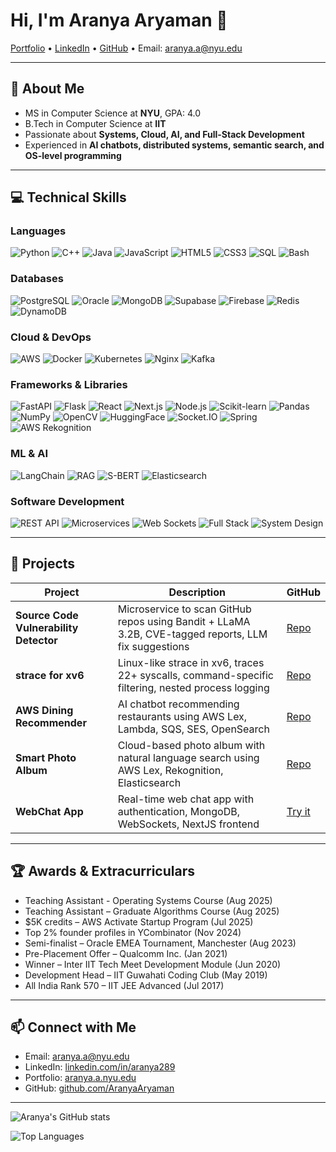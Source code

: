 # Hi, I'm Aranya Aryaman 👋

[Portfolio](https://aranya-aryaman-portfolio.onrender.com) • [LinkedIn](https://linkedin.com/in/aranya289) • [GitHub](https://github.com/AranyaAryaman) • Email: aranya.a@nyu.edu  

---

## 🌱 About Me
- MS in Computer Science at **NYU**, GPA: 4.0
- B.Tech in Computer Science at **IIT**
- Passionate about **Systems, Cloud, AI, and Full-Stack Development**  
- Experienced in **AI chatbots, distributed systems, semantic search, and OS-level programming**  

---

## 💻 Technical Skills

### **Languages**
![Python](https://img.shields.io/badge/-Python-3776AB?style=flat-square&logo=python&logoColor=white)
![C++](https://img.shields.io/badge/-C++-00599C?style=flat-square&logo=c%2B%2B&logoColor=white)
![Java](https://img.shields.io/badge/-Java-F89820?style=flat-square&logo=java&logoColor=white)
![JavaScript](https://img.shields.io/badge/-JavaScript-F7DF1E?style=flat-square&logo=javascript&logoColor=black)
![HTML5](https://img.shields.io/badge/-HTML5-E34F26?style=flat-square&logo=html5&logoColor=white)
![CSS3](https://img.shields.io/badge/-CSS3-1572B6?style=flat-square&logo=css3&logoColor=white)
![SQL](https://img.shields.io/badge/-SQL-0064a5?style=flat-square&logo=postgresql&logoColor=white)
![Bash](https://img.shields.io/badge/-Bash-4EAA25?style=flat-square&logo=gnu-bash&logoColor=white)

### **Databases**
![PostgreSQL](https://img.shields.io/badge/-PostgreSQL-316192?style=flat-square&logo=postgresql&logoColor=white)
![Oracle](https://img.shields.io/badge/-Oracle-F80000?style=flat-square&logo=oracle&logoColor=white)
![MongoDB](https://img.shields.io/badge/-MongoDB-47A248?style=flat-square&logo=mongodb&logoColor=white)
![Supabase](https://img.shields.io/badge/-Supabase-3ECF8E?style=flat-square&logo=supabase&logoColor=white)
![Firebase](https://img.shields.io/badge/-Firebase-FFCA28?style=flat-square&logo=firebase&logoColor=black)
![Redis](https://img.shields.io/badge/-Redis-DC382D?style=flat-square&logo=redis&logoColor=white)
![DynamoDB](https://img.shields.io/badge/-DynamoDB-4053D6?style=flat-square&logo=amazondynamodb&logoColor=white)


### **Cloud & DevOps**
![AWS](https://img.shields.io/badge/-AWS-232F3E?style=flat-square&logo=amazon-aws&logoColor=white)
![Docker](https://img.shields.io/badge/-Docker-2496ED?style=flat-square&logo=docker&logoColor=white)
![Kubernetes](https://img.shields.io/badge/-Kubernetes-326CE5?style=flat-square&logo=kubernetes&logoColor=white)
![Nginx](https://img.shields.io/badge/-Nginx-009639?style=flat-square&logo=nginx&logoColor=white)
![Kafka](https://img.shields.io/badge/-Kafka-231F20?style=flat-square&logo=apachekafka&logoColor=white)


### **Frameworks & Libraries**
![FastAPI](https://img.shields.io/badge/-FastAPI-009688?style=flat-square&logo=fastapi&logoColor=white)
![Flask](https://img.shields.io/badge/-Flask-000000?style=flat-square&logo=flask&logoColor=white)
![React](https://img.shields.io/badge/-React-61DAFB?style=flat-square&logo=react&logoColor=black)
![Next.js](https://img.shields.io/badge/-Next.js-000000?style=flat-square&logo=nextdotjs&logoColor=white)
![Node.js](https://img.shields.io/badge/-Node.js-339933?style=flat-square&logo=node.js&logoColor=white)
![Scikit-learn](https://img.shields.io/badge/-Scikit--learn-F7931E?style=flat-square&logo=scikitlearn&logoColor=white)
![Pandas](https://img.shields.io/badge/-Pandas-150458?style=flat-square&logo=pandas&logoColor=white)
![NumPy](https://img.shields.io/badge/-NumPy-013243?style=flat-square&logo=numpy&logoColor=white)
![OpenCV](https://img.shields.io/badge/-OpenCV-5C3EE8?style=flat-square&logo=opencv&logoColor=white)
![HuggingFace](https://img.shields.io/badge/-HuggingFace-F9AA33?style=flat-square&logo=huggingface&logoColor=white)
![Socket.IO](https://img.shields.io/badge/-Socket.IO-010101?style=flat-square&logo=socket.io&logoColor=white)
![Spring](https://img.shields.io/badge/-Spring-6DB33F?style=flat-square&logo=spring&logoColor=white)
![AWS Rekognition](https://img.shields.io/badge/-AWS%20Rekognition-232F3E?style=flat-square&logo=amazon-aws&logoColor=white)


### **ML & AI**
![LangChain](https://img.shields.io/badge/-LangChain-000000?style=flat-square)
![RAG](https://img.shields.io/badge/-RAG-0A0A0A?style=flat-square)
![S-BERT](https://img.shields.io/badge/-Sentence-BERT-FF6F61?style=flat-square)
![Elasticsearch](https://img.shields.io/badge/-Elasticsearch-005571?style=flat-square&logo=elasticsearch&logoColor=white)


### **Software Development**
![REST API](https://img.shields.io/badge/-REST_API-4A90E2?style=flat-square)
![Microservices](https://img.shields.io/badge/-Microservices-FE7F00?style=flat-square)
![Web Sockets](https://img.shields.io/badge/-Web_Sockets-008080?style=flat-square)
![Full Stack](https://img.shields.io/badge/-Full_Stack-6A1B9A?style=flat-square)
![System Design](https://img.shields.io/badge/-System_Design-FF5722?style=flat-square)

---

## 📂 Projects

| Project | Description | GitHub |
|---------|-------------|--------|
| **Source Code Vulnerability Detector** | Microservice to scan GitHub repos using Bandit + LLaMA 3.2B, CVE-tagged reports, LLM fix suggestions | [Repo](https://github.com/CS-GY-9223-Cloud-Vuln-Detector/reportGeneration) |
| **strace for xv6** | Linux-like strace in xv6, traces 22+ syscalls, command-specific filtering, nested process logging | [Repo](https://github.com/AranyaAryaman/strace-xv6) |
| **AWS Dining Recommender** | AI chatbot recommending restaurants using AWS Lex, Lambda, SQS, SES, OpenSearch | [Repo](https://github.com/AranyaAryaman/AWS-Dining-Recommender) |
| **Smart Photo Album** | Cloud-based photo album with natural language search using AWS Lex, Rekognition, Elasticsearch | [Repo](https://github.com/AranyaAryaman/smart-photo-finder) |
| **WebChat App** | Real-time web chat app with authentication, MongoDB, WebSockets, NextJS frontend | [Try it](https://webchat-j21z.onrender.com/) |

---

## 🏆 Awards & Extracurriculars
- Teaching Assistant - Operating Systems Course (Aug 2025)
- Teaching Assistant – Graduate Algorithms Course (Aug 2025)  
- $5K credits – AWS Activate Startup Program (Jul 2025)  
- Top 2% founder profiles in YCombinator (Nov 2024)  
- Semi-finalist – Oracle EMEA Tournament, Manchester (Aug 2023)  
- Pre-Placement Offer – Qualcomm Inc. (Jan 2021)  
- Winner – Inter IIT Tech Meet Development Module (Jun 2020)  
- Development Head – IIT Guwahati Coding Club (May 2019)  
- All India Rank 570 – IIT JEE Advanced (Jul 2017)  

---

## 📫 Connect with Me
- Email: aranya.a@nyu.edu  
- LinkedIn: [linkedin.com/in/aranya289](https://linkedin.com/in/aranya289)  
- Portfolio: [aranya.a.nyu.edu](https://aranya-aryaman-portfolio.onrender.com/)  
- GitHub: [github.com/AranyaAryaman](https://github.com/AranyaAryaman)

---

<!-- Overall GitHub stats -->
![Aranya's GitHub stats](https://github-readme-stats.vercel.app/api?username=AranyaAryaman&show_icons=true&theme=tokyonight&count_private=true)

<!-- Top Languages -->
![Top Languages](https://github-readme-stats.vercel.app/api/top-langs/?username=AranyaAryaman&layout=compact&theme=tokyonight&count_private=true)


